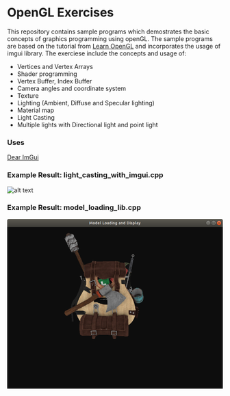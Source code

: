# OpenGL Exercises

This repository contains sample programs which demostrates the basic concepts of graphics programming using openGL. The sample programs are based on the tutorial from [Learn OpenGL](https://learnopengl.com/) and incorporates the usage of imgui library. The exerciese include the concepts and usage of:
  - Vertices and Vertex Arrays
  - Shader programming
  - Vertex Buffer, Index Buffer
  - Camera angles and coordinate system
  - Texture
  - Lighting (Ambient, Diffuse and Specular lighting)
  - Material map
  - Light Casting
  - Multiple lights with Directional light and point light
  
### Uses
[Dear ImGui](https://github.com/ocornut/imgui)

### Example Result: light_casting_with_imgui.cpp
![alt text](https://github.com/ishansheth/openGLExercises/blob/master/images/Screenshot%20from%202021-02-28%2020-21-35.png)

### Example Result: model_loading_lib.cpp
![alt text](https://github.com/ishansheth/OpenGL-Exercises/blob/master/images/Screenshot%20from%202022-09-02%2000-57-58.png)
